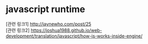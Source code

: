 # javascript runtime

[관련 링크1] http://jaynewho.com/post/25      
[관련 링크2] https://joshua1988.github.io/web-development/translation/javascript/how-js-works-inside-engine/
